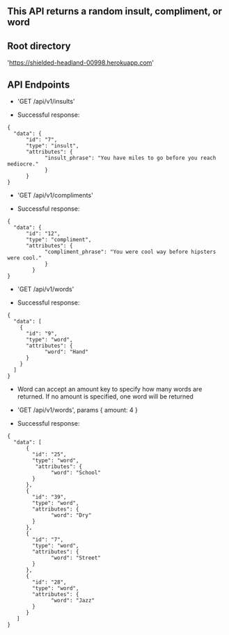 ## This API returns a random insult, compliment, or word

## Root directory
'https://shielded-headland-00998.herokuapp.com'

## API Endpoints
- 'GET  /api/v1/insults'

- Successful response:
```
{
  "data": {
      "id": "7",
      "type": "insult",
      "attributes": {
            "insult_phrase": "You have miles to go before you reach mediocre."
            }
      }
}
```
- 'GET  /api/v1/compliments'

- Successful response:
```
{
  "data": {
      "id": "12",
      "type": "compliment",
      "attributes": {
            "compliment_phrase": "You were cool way before hipsters were cool."
            }
        }
}
```
- 'GET  /api/v1/words'

- Successful response:
```
{
  "data": [
    {
      "id": "9",
      "type": "word",
      "attributes": {
            "word": "Hand"
      }
    }
  ]
}
```
- Word can accept an amount key to specify how many words are returned. If no amount is specified, one word will be returned

- 'GET  /api/v1/words', params { amount: 4 }

- Successful response: 
```
{
  "data": [
      {
        "id": "25",
        "type": "word",
         "attributes": {
              "word": "School"
        }           
      },
      {
        "id": "39",
        "type": "word",
        "attributes": {
              "word": "Dry"
        }
      },
      {
        "id": "7",
        "type": "word",
        "attributes": {
              "word": "Street"
        }
      },
      {
        "id": "28",
        "type": "word",
        "attributes": {
              "word": "Jazz"
        }
      }
   ]
}
